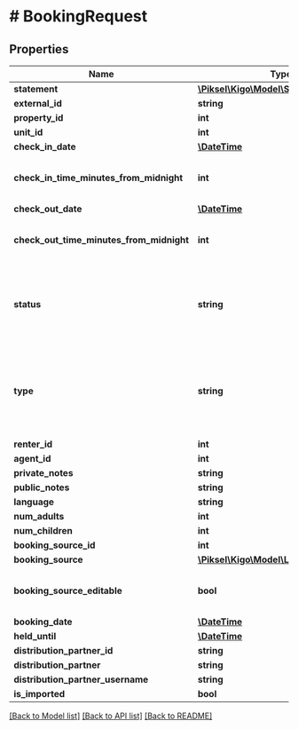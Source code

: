 # # BookingRequest

## Properties

Name | Type | Description | Notes
------------ | ------------- | ------------- | -------------
**statement** | [**\Piksel\Kigo\Model\StatementRequest**](StatementRequest.md) |  | [optional] 
**external_id** | **string** |  | [optional] 
**property_id** | **int** |  | 
**unit_id** | **int** |  | [optional] 
**check_in_date** | [**\DateTime**](\DateTime.md) |  | 
**check_in_time_minutes_from_midnight** | **int** | Property&#39;s local timezone. Defaults to property&#39;s default check in time. | [optional] 
**check_out_date** | [**\DateTime**](\DateTime.md) |  | 
**check_out_time_minutes_from_midnight** | **int** | Property&#39;s local timezone. Defaults to property&#39;s default check out time. | [optional] 
**status** | **string** | Allowed values are: Unknown, MarkedForDeletion, PendingConfirmation, Confirmed, CheckedIn, CheckedOut, Cancelled, Held | 
**type** | **string** | Allowed values are: Unknown, OnlineBooking, HouseBooking, OutsideAgencyBooking, OwnerBooking, BlockOut, ExternalPMSBooking | 
**renter_id** | **int** |  | 
**agent_id** | **int** |  | [optional] 
**private_notes** | **string** |  | [optional] 
**public_notes** | **string** |  | [optional] 
**language** | **string** |  | [optional] 
**num_adults** | **int** |  | 
**num_children** | **int** |  | 
**booking_source_id** | **int** |  | 
**booking_source** | [**\Piksel\Kigo\Model\LeadSource**](LeadSource.md) |  | [optional] 
**booking_source_editable** | **bool** | Prevents from updating the booking source with the booking endpoint | [optional] 
**booking_date** | [**\DateTime**](\DateTime.md) |  | [optional] 
**held_until** | [**\DateTime**](\DateTime.md) |  | [optional] 
**distribution_partner_id** | **string** |  | [optional] 
**distribution_partner** | **string** |  | [optional] 
**distribution_partner_username** | **string** |  | [optional] 
**is_imported** | **bool** |  | [optional] 

[[Back to Model list]](../../README.md#documentation-for-models) [[Back to API list]](../../README.md#documentation-for-api-endpoints) [[Back to README]](../../README.md)


